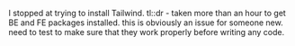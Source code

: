 I stopped at trying to install Tailwind.
tl::dr - taken more than an hour to get BE and FE packages installed.  this is obviously an issue for someone new.  need to test to make sure that they work properly before writing any code.